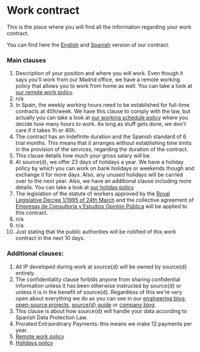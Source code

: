 # Work contract
This is the place where you will find all the information regarding your work contract.<br>

You can find here the [English](https://drive.google.com/file/d/1LMKOmpTeLQZlEEKK7CkiJW8iC7HC-I0O/view?usp=sharing) and [Spanish](https://drive.google.com/file/d/1bDNPwht2GVnz8p3AfRDDp_mOxLFgetXr/view?usp=sharing)  version of our contract.

### Main clauses
1. Description of your position and where you will work. Even though it says you'll work from our Madrid office, we have a remote working policy that allows you to work from home as well. You can take a look at [our remote work policy](flexible_holidays_working_schedule_remote_work.md#working-remotely). 
2. n/a
3. In Spain, the weekly working hours need to be established for full-time contracts at 40h/week. We have this clause to comply with the law, but actually you can take a look at [our working schedule policy](flexible_holidays_working_schedule_remote_work.md#working-schedule) where you decide how many hours to work. As long as stuff gets done, we don't care if it takes 1h or 40h.
4. The contract has an indefinite duration and the Spanish standard of 6 trial months. This means that it arranges without establishing time limits in the provision of the services, regarding the duration of the contract.
5. This clause details how much your gross salary will be.
6. At source{d}, we offer 23 days of holidays a year. We have a holiday policy by which you can work on bank holidays or weekends though and exchange it for more days. Also, any unused holidays will be carried over to the next year. Also, we have an additional clause including more details. You can take a look at [our holiday policy](flexible_holidays_working_schedule_remote_work.md#working-remotely)
7. The legislation of the statute of workers approved by the <a href="https://www.boe.es/buscar/doc.php?id=BOE-A-1995-7730">Royal Legislative Decree 1/1995 of 24th March</a> and the collective agreement of <a href="https://www.boe.es/boe/dias/2009/04/04/pdfs/BOE-A-2009-5688.pdf"><k>Empresas de Consultoría y Estudios Opinión Pública</k></a> will be applied to this contract.
8. n/a
9. n/a
10. Just stating that the public authorities will be notified of this work contract in the next 10 days.


### Additional clauses:
1. All IP developed during work at source{d} will be owned by source{d} entirely.
2. The confidentiality clause forbids anyone from sharing confidential information unless it has been otherwise instructed by source{d} or unless it is in the benefit of source{d}. Regardless of this we're very open about everything we do as you can see in our <a href="https://blog.sourced.tech/">engineering blog</a>, <a href="https://github.com/src-d">open-source projects</a>, <a href="https://github.com/src-d/tutorial">source{d} guide</a> or <a href="https://medium.com/source-d">company blog</a>.
3. This clause is about how source{d} will handle your data according to Spanish Data Protection Law.
4. Prorated Extraordinary Payments: this means we make 12 payments per year. 
5. [Remote work policy](flexible_holidays_working_schedule_remote_work.md)
6. [Holidays policy](flexible_holidays_working_schedule_remote_work.md)
